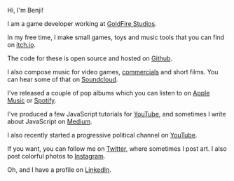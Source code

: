 Hi, I'm Benji!

I am a game developer working at [GoldFire Studios](https://goldfirestudios.com/).

In my free time, I make small games, toys and music tools that you can find on [itch.io](http://okaybenji.itch.io).

The code for these is open source and hosted on [Github](https://github.com/okaybenji).

I also compose music for video games, [commercials](https://www.youtube.com/watch?v=GuV3tPCMqQ8) and short films. You can hear some of that on [Soundcloud](https://soundcloud.com/dreamreader).

I've released a couple of pop albums which you can listen to on [Apple Music](https://itunes.apple.com/us/artist/love-is-a-story/297091910) or [Spotify](https://open.spotify.com/artist/1v7X8OOq36L336loqShoL7).

I've produced a few JavaScript tutorials for [YouTube](https://www.youtube.com/channel/UCVz-Bml3D7HleF0sAgyUMbQ), and sometimes I write about JavaScript on [Medium](https://medium.com/@okaybenji).

I also recently started a progressive political channel on [YouTube](https://www.youtube.com/channel/UCLxPaKQG-O4GNTbuJoqbxYQ).

If you want, you can follow me on [Twitter](https://twitter.com/okaybenji), where sometimes I post art. I also post colorful photos to [Instagram](http://instagram.com/okaybenji/).

Oh, and I have a profile on [LinkedIn](https://www.linkedin.com/in/okaybenji/).
